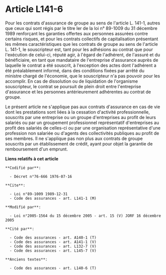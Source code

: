 # Article L141-6

Pour les contrats d'assurance de groupe au sens de l'article L. 141-1, autres que ceux qui sont régis par le titre Ier de la
loi n° 89-1009 du 31 décembre 1989 renforçant les garanties offertes aux personnes assurées contre certains risques, et pour
les contrats collectifs de capitalisation présentant les mêmes caractéristiques que les contrats de groupe au sens de
l'article L. 141-1, le souscripteur est, tant pour les adhésions au contrat que pour l'exécution de celui-ci, réputé agir, à
l'égard de l'adhérent, de l'assuré et du bénéficiaire, en tant que mandataire de l'entreprise d'assurance auprès de laquelle
le contrat a été souscrit, à l'exception des actes dont l'adhérent a été préalablement informé, dans des conditions fixées
par arrêté du ministre chargé de l'économie, que le souscripteur n'a pas pouvoir pour les accomplir.    En cas de dissolution
ou de liquidation de l'organisme souscripteur, le contrat se poursuit de plein droit entre l'entreprise d'assurance et les
personnes antérieurement adhérentes au contrat de groupe.

Le présent article ne s'applique pas aux contrats d'assurance en cas de vie dont les prestations sont liées à la cessation
d'activité professionnelle, souscrits par une entreprise ou un groupe d'entreprises au profit de leurs salariés ou par un
groupement professionnel représentatif d'entreprises au profit des salariés de celles-ci ou par une organisation
représentative d'une profession non salariée ou d'agents des collectivités publiques au profit de ses membres. Il ne
s'applique pas non plus aux contrats de groupe souscrits par un établissement de crédit, ayant pour objet la garantie de
remboursement d'un emprunt.

**Liens relatifs à cet article**

	**Codifié par**:

	  - Décret n°76-666 1976-07-16

	**Cite**:

	  - Loi n°89-1009 1989-12-31
	  - Code des assurances - art. L141-1 (M)

	**Modifié par**:

	  - Loi n°2005-1564 du 15 décembre 2005 - art. 15 (V) JORF 16 décembre 2005

	**Cité par**:

	  - Code des assurances - art. A140-1 (T)
	  - Code des assurances - art. A141-1 (V)
	  - Code des assurances - art. L132-7 (V)
	  - Code des assurances - art. L145-7 (V)

	**Anciens textes**:

	  - Code des assurances - art. L140-6 (T)
